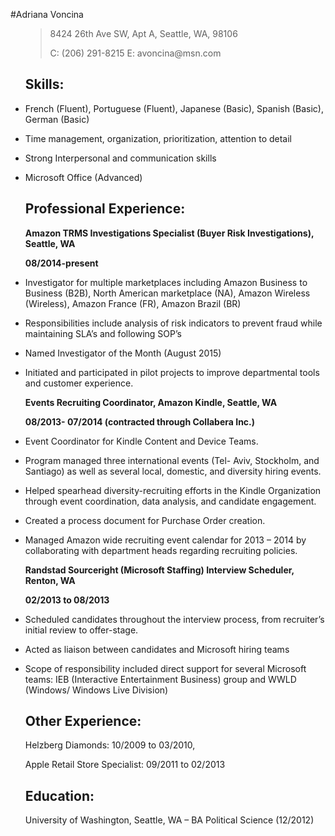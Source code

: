 #Adriana Voncina 
<ul>
<blockquote>
<p> 8424 26th Ave SW, Apt A, Seattle, WA, 98106 </p>
<p> C: (206) 291-8215 E: avoncina@msn.com </p>
</blockquote>
</ul>
<ul> 
<p><h2> Skills: </h2></p>
</ul>
<ul> 
<p><li>French (Fluent), Portuguese (Fluent), Japanese (Basic), Spanish (Basic), German (Basic) </li></p>
<p><li>Time management, organization, prioritization, attention to detail </li></p>
<p><li>Strong Interpersonal and communication skills </li></p>
<p><li>Microsoft Office (Advanced)</li></p>
</ul>
<ul>
<p><h2> Professional Experience: </h2></p>
</ul>
<ul>
<strong>
<p>Amazon TRMS Investigations Specialist (Buyer Risk Investigations), Seattle, WA </p>
<p> 08/2014-present </strong></p>
<p><li>Investigator for multiple marketplaces including Amazon Business to Business (B2B), North American marketplace (NA), Amazon Wireless (Wireless), Amazon France (FR), Amazon Brazil (BR)</li></p>
<p><li>Responsibilities include analysis of risk indicators to prevent fraud while maintaining SLA’s and following SOP’s</li></p>
<p><li>Named Investigator of the Month (August 2015)</li></p>
<p><li>Initiated and participated in pilot projects to improve departmental tools and customer experience.</li></p> 
</ul>
<ul>
<strong>
<p> Events Recruiting Coordinator, Amazon Kindle, Seattle, WA </p>
<p> 08/2013- 07/2014 (contracted through Collabera Inc.) </p>
</strong>
<p><li>	Event Coordinator for Kindle Content and Device Teams. </li></p>
<p><li>	Program managed three international events (Tel- Aviv, Stockholm, and Santiago) as well as several local, domestic, and diversity hiring events. </li></p>
<p><li>	Helped spearhead diversity-recruiting efforts in the Kindle Organization through event coordination, data analysis, and candidate engagement. </li></p>
<p><li>	Created a process document for Purchase Order creation. </li></p>
<p><li>	Managed Amazon wide recruiting event calendar for 2013 – 2014 by collaborating with department heads regarding recruiting policies. </li></p>
</ul>
<ul>
<strong>
<p> Randstad Sourceright (Microsoft Staffing) Interview Scheduler, Renton, WA </p> 
<p> 02/2013 to 08/2013</p>
</strong>
<p><li>	Scheduled candidates throughout the interview process, from recruiter’s initial review to offer-stage. </li></p>
<p><li>	Acted as liaison between candidates and Microsoft hiring teams </li></p>
<p><li>	Scope of responsibility included direct support for several Microsoft teams: IEB (Interactive Entertainment Business) group and WWLD (Windows/ Windows Live Division) </li></p>
</ul>
<ul>
<p><h2> Other Experience: </h2></p>
<p> Helzberg Diamonds: 10/2009 to 03/2010, </p>
<p> Apple Retail Store Specialist: 09/2011 to 02/2013 </p>
</ul>
<ul>
<p><h2> Education: </h2></p> 
<p> University of Washington, Seattle, WA – BA Political Science (12/2012) </p>
</ul>

